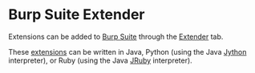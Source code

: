 # Burp Suite Extender

Extensions can be added to [Burp Suite](Burp%20Suite.md) through the [Extender](Extender.md) tab.

These [extensions](extensions.md) can be written in Java, Python (using the Java [Jython](https://www.jython.org/) interpreter), or Ruby (using the Java [JRuby](https://www.jruby.org/) interpreter).